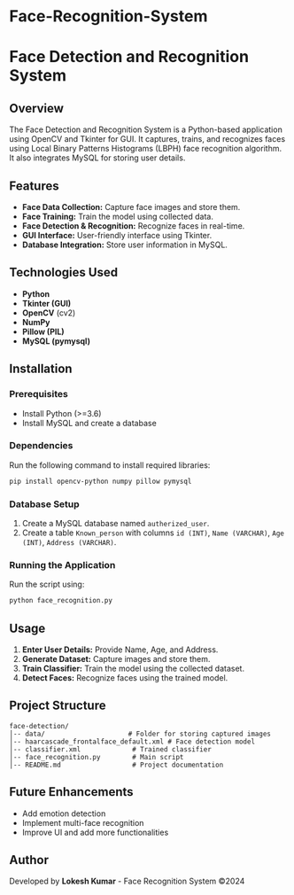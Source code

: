 # Face-Recognition-System
# Face Detection and Recognition System

## Overview
The Face Detection and Recognition System is a Python-based application using OpenCV and Tkinter for GUI. It captures, trains, and recognizes faces using Local Binary Patterns Histograms (LBPH) face recognition algorithm. It also integrates MySQL for storing user details.

## Features
- **Face Data Collection:** Capture face images and store them.
- **Face Training:** Train the model using collected data.
- **Face Detection & Recognition:** Recognize faces in real-time.
- **GUI Interface:** User-friendly interface using Tkinter.
- **Database Integration:** Store user information in MySQL.

## Technologies Used
- **Python**
- **Tkinter (GUI)**
- **OpenCV** (cv2)
- **NumPy**
- **Pillow (PIL)**
- **MySQL (pymysql)**

## Installation

### Prerequisites
- Install Python (>=3.6)
- Install MySQL and create a database

### Dependencies
Run the following command to install required libraries:
```sh
pip install opencv-python numpy pillow pymysql
```

### Database Setup
1. Create a MySQL database named `autherized_user`.
2. Create a table `Known_person` with columns `id (INT)`, `Name (VARCHAR)`, `Age (INT)`, `Address (VARCHAR)`.

### Running the Application
Run the script using:
```sh
python face_recognition.py
```

## Usage
1. **Enter User Details:** Provide Name, Age, and Address.
2. **Generate Dataset:** Capture images and store them.
3. **Train Classifier:** Train the model using the collected dataset.
4. **Detect Faces:** Recognize faces using the trained model.

## Project Structure
```
face-detection/
│-- data/                     # Folder for storing captured images
│-- haarcascade_frontalface_default.xml # Face detection model
│-- classifier.xml             # Trained classifier
│-- face_recognition.py        # Main script
│-- README.md                  # Project documentation
```

## Future Enhancements
- Add emotion detection
- Implement multi-face recognition
- Improve UI and add more functionalities

## Author
Developed by **Lokesh Kumar** - Face Recognition System ©2024


